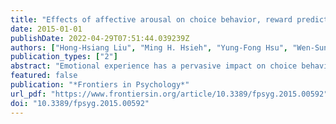 ```yaml
---
title: "Effects of affective arousal on choice behavior, reward prediction errors, and feedback-related negativities in human reward-based decision making"
date: 2015-01-01
publishDate: 2022-04-29T07:51:44.039239Z
authors: ["Hong-Hsiang Liu", "Ming H. Hsieh", "Yung-Fong Hsu", "Wen-Sung Lai"]
publication_types: ["2"]
abstract: "Emotional experience has a pervasive impact on choice behavior, yet the underlying mechanism remains unclear. Introducing facial-expression primes into a probabilistic learning task, we investigated how affective arousal regulates reward-related choice based on behavioral, model fitting, and feedback-related negativity (FRN) data. Sixty-six paid subjects were randomly assigned to the Neutral-Neutral (NN), Angry-Neutral (AN), and Happy-Neutral (HN) groups. A total of 960 trials were conducted. Subjects in each group were randomly exposed to half trials of the pre-determined emotional faces and another half of the neutral faces before choosing between two cards drawn from two decks with different assigned reward probabilities. Trial-by-trial data were fit with a standard reinforcement learning model using the Bayesian estimation approach. The temporal dynamics of brain activity were simultaneously recorded and analyzed using event-related potentials. Our analyses revealed that subjects in the NN group gained more reward values than those in the other two groups; they also exhibited comparatively differential estimated model-parameter values for reward prediction errors. Computing the difference wave of FRNs in reward vs. non-reward trials, we found that, compared to the NN group, subjects in the AN and HN groups had larger “General” FRNs (i.e., FRNs in no-reward trials minus FRNs in reward trials) and “Expected” FRNs (i.e., FRNs in expected reward-omission trials minus FRNs in expected reward-delivery trials), indicating an interruption in predicting reward. Further, both AN and HN groups appeared to be more sensitive to negative outcomes than the NN group. Collectively, our study suggests that affective arousal negatively regulates reward-related choice, probably through overweighting with negative feedback."
featured: false
publication: "*Frontiers in Psychology*"
url_pdf: "https://www.frontiersin.org/article/10.3389/fpsyg.2015.00592"
doi: "10.3389/fpsyg.2015.00592"
---
```


